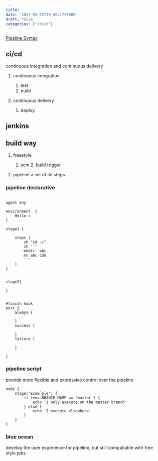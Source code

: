 ```yaml
---
title: 
date: "2021-03-25T19:49:17+0800"
draft: false
categories: ["cd/cd"]
---
```



[Pipeline Syntax](https://www.jenkins.io/doc/book/pipeline/syntax)

## ci/cd

continuous  integration and  continuous delivery

1. continuous  integration
    1. test
    2. build

2. continuous delivery
   1. deploy

## jenkins

## build way

1. freestyle

   1. scm 2. build trigger

2. pipeline
    a set of sh steps

### pipeline  declarative

```jenkinsfile

agent any

environment  {
    Hello =
}

stage1 {

    steps (
        sh "cd ~/"
        sh '''
        mkdir  abc
        mv abc cde
        '''
    )
}


stage2{

}


#finish hook
post {
    always {
    
    }
    success {

    }
    failure {
        
    }

}

```

### pipeline  script

provide more flexible and expressive control over the pipeline

```
node {
    stage('Exam`ple') {
        if (env.BRANCH_NAME == 'master') {
            echo 'I only execute on the master branch'
        } else {
            echo 'I execute elsewhere'
        }
    }
}
```

### blue ocean

develop the user experience for pipeline, but still compatiable with free style jobs
